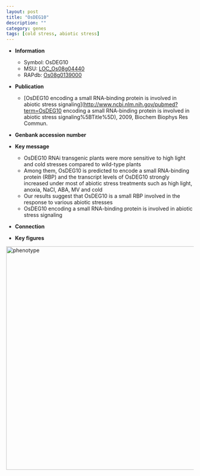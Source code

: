```yaml
---
layout: post
title: "OsDEG10"
description: ""
category: genes
tags: [cold stress, abiotic stress]
---
```


* **Information**  
    + Symbol: OsDEG10  
    + MSU: [LOC_Os08g04440](http://rice.plantbiology.msu.edu/cgi-bin/ORF_infopage.cgi?orf=LOC_Os08g04440)  
    + RAPdb: [Os08g0139000](http://rapdb.dna.affrc.go.jp/viewer/gbrowse_details/irgsp1?name=Os08g0139000)  

* **Publication**  
    + [OsDEG10 encoding a small RNA-binding protein is involved in abiotic stress signaling](http://www.ncbi.nlm.nih.gov/pubmed?term=OsDEG10 encoding a small RNA-binding protein is involved in abiotic stress signaling%5BTitle%5D), 2009, Biochem Biophys Res Commun.

* **Genbank accession number**  

* **Key message**  
    + OsDEG10 RNAi transgenic plants were more sensitive to high light and cold stresses compared to wild-type plants
    + Among them, OsDEG10 is predicted to encode a small RNA-binding protein (RBP) and the transcript levels of OsDEG10 strongly increased under most of abiotic stress treatments such as high light, anoxia, NaCl, ABA, MV and cold
    + Our results suggest that OsDEG10 is a small RBP involved in the response to various abiotic stresses
    + OsDEG10 encoding a small RNA-binding protein is involved in abiotic stress signaling

* **Connection**  

* **Key figures**  
<img src="https://funricegenes.github.io/images/OsDEG10.pheno.png" alt="phenotype"  style="width: 600px;"/>



